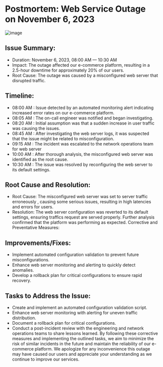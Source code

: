 
# Postmortem: Web Service Outage on November 6, 2023

![image](https://github.com/Mwembe-Tsuma/alx-system_engineering-devops/assets/49154717/09b02e00-75f3-4e35-ba4f-26e1ac1f7bed)

## Issue Summary:

* Duration: November 6, 2023, 08:00 AM — 10:30 AM
* Impact: The outage affected our e-commerce platform, resulting in a 2.5-hour downtime for approximately 20% of our users.
* Root Cause: The outage was caused by a misconfigured web server that disrupted traffic.

## Timeline:

* 08:00 AM : Issue detected by an automated monitoring alert indicating increased error rates on our e-commerce platform.
* 08:05 AM : The on-call engineer was notified and began investigating.
* 08:20 AM : Initial assumption was that a sudden increase in user traffic was causing the issues.
* 08:45 AM : After investigating the web server logs, it was suspected that the issue might be related to misconfiguration.
* 09:15 AM : The incident was escalated to the network operations team for web server
* 10:00 AM : After thorough analysis, the misconfigured web server was identified as the root cause.
* 10:30 AM : The issue was resolved by reconfiguring the web server to its default settings.

## Root Cause and Resolution:

* Root Cause: The misconfigured web server was set to server traffic erroneously , causing some serious issues, resulting in high latencies and errors for users.
* Resolution: The web server configuration was reverted to its default settings, ensuring traffics request are served properly. Further analysis confirmed that the platform was performing as expected.
Corrective and Preventative Measures:

## Improvements/Fixes:

* Implement automated configuration validation to prevent future misconfigurations.
* Enhance web server monitoring and alerting to quickly detect anomalies.
* Develop a rollback plan for critical configurations to ensure rapid recovery.

## Tasks to Address the Issue:

* Create and implement an automated configuration validation script.
* Enhance web server monitoring with alerting for uneven traffic distribution.
* Document a rollback plan for critical configurations.
* Conduct a post-incident review with the engineering and network operations teams to share lessons learned.
By following these corrective measures and implementing the outlined tasks, we aim to minimize the risk of similar incidents in the future and maintain the reliability of our e-commerce platform. We apologize for any inconvenience this outage may have caused our users and appreciate your understanding as we continue to improve our services.
